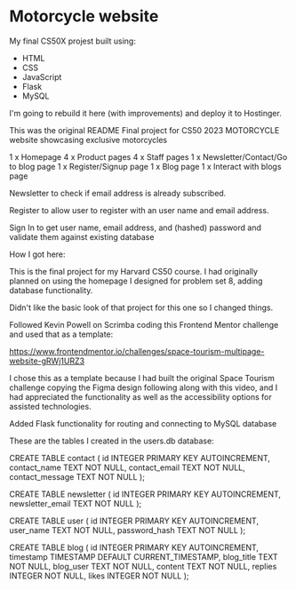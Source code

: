 # Motorcycle website

My final CS50X projest built using:

- HTML
- CSS
- JavaScript
- Flask
- MySQL

I'm going to rebuild it here (with improvements) and deploy it to Hostinger.

This was the original README
Final project for CS50 2023
MOTORCYCLE website showcasing exclusive motorcycles

1 x Homepage 4 x Product pages 4 x Staff pages 1 x Newsletter/Contact/Go to blog page 1 x Register/Signup page 1 x Blog page 1 x Interact with blogs page

Newsletter to check if email address is already subscribed.

Register to allow user to register with an user name and email address.

Sign In to get user name, email address, and (hashed) password and validate them against existing database

How I got here:

This is the final project for my Harvard CS50 course. I had originally planned on using the homepage I designed for problem set 8, adding database functionality.

Didn't like the basic look of that project for this one so I changed things.

Followed Kevin Powell on Scrimba coding this Frontend Mentor challenge and used that as a template:

https://www.frontendmentor.io/challenges/space-tourism-multipage-website-gRWj1URZ3

I chose this as a template because I had built the original Space Tourism challenge copying the Figma design following along with this video, and I had appreciated the functionality as well as the accessibility options for assisted technologies.

Added Flask functionality for routing and connecting to MySQL database

These are the tables I created in the users.db database:

CREATE TABLE contact ( id INTEGER PRIMARY KEY AUTOINCREMENT, contact_name TEXT NOT NULL, contact_email TEXT NOT NULL, contact_message TEXT NOT NULL );

CREATE TABLE newsletter ( id INTEGER PRIMARY KEY AUTOINCREMENT, newsletter_email TEXT NOT NULL );

CREATE TABLE user ( id INTEGER PRIMARY KEY AUTOINCREMENT, user_name TEXT NOT NULL, password_hash TEXT NOT NULL );

CREATE TABLE blog ( id INTEGER PRIMARY KEY AUTOINCREMENT, timestamp TIMESTAMP DEFAULT CURRENT_TIMESTAMP, blog_title TEXT NOT NULL, blog_user TEXT NOT NULL, content TEXT NOT NULL, replies INTEGER NOT NULL, likes INTEGER NOT NULL );